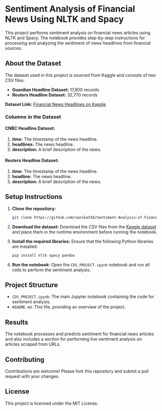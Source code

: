 # Sentiment Analysis of Financial News Using NLTK and Spacy

This project performs sentiment analysis on financial news articles using NLTK and Spacy. The notebook provides step-by-step instructions for processing and analyzing the sentiment of news headlines from financial sources.

## About the Dataset

The dataset used in this project is sourced from Kaggle and consists of two CSV files:
- **Guardian Headline Dataset:** 17,800 records
- **Reuters Headline Dataset:** 32,770 records

**Dataset Link:** [Financial News Headlines on Kaggle](https://www.kaggle.com/datasets/notlucasp/financial-news-headlines/code)

### Columns in the Dataset

#### CNBC Headline Dataset:
1. **time:** The timestamp of the news headline.
2. **headlines:** The news headline.
3. **description:** A brief description of the news.

#### Reuters Headline Dataset:
1. **time:** The timestamp of the news headline.
2. **headline:** The news headline.
3. **description:** A brief description of the news.

## Setup Instructions

1. **Clone the repository:**
    ```bash
    git clone https://github.com/sanika318/Sentiment-Analysis-of-Financial-News-Article.git
    ```

2. **Download the dataset:**
    Download the CSV files from the [Kaggle dataset](https://www.kaggle.com/datasets/notlucasp/financial-news-headlines/code) and place them in the runtime environment before running the notebook.

3. **Install the required libraries:**
    Ensure that the following Python libraries are installed:
    ```bash
    pip install nltk spacy pandas
    ```

4. **Run the notebook:**
    Open the `CDS_PROJECT.ipynb` notebook and run all cells to perform the sentiment analysis.

## Project Structure

- `CDS_PROJECT.ipynb`: The main Jupyter notebook containing the code for sentiment analysis.
- `README.md`: This file, providing an overview of the project.

## Results

The notebook processes and predicts sentiment for financial news articles and also includes a section for performing live sentiment analysis on articles scraped from URLs.

## Contributing

Contributions are welcome! Please fork this repository and submit a pull request with your changes.

## License

This project is licensed under the MIT License.
